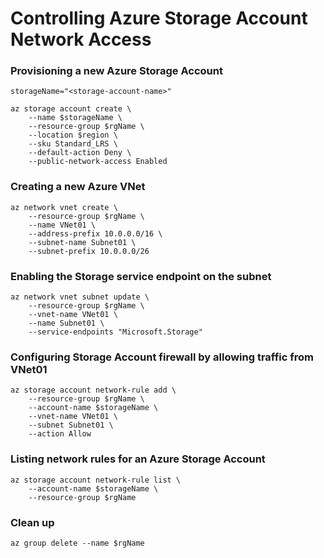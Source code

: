 # Controlling Azure Storage Account Network Access


### Provisioning a new Azure Storage Account
```
storageName="<storage-account-name>"

az storage account create \
    --name $storageName \
    --resource-group $rgName \
    --location $region \
    --sku Standard_LRS \
    --default-action Deny \
    --public-network-access Enabled
```

### Creating a new Azure VNet
```
az network vnet create \
    --resource-group $rgName \
    --name VNet01 \
    --address-prefix 10.0.0.0/16 \
    --subnet-name Subnet01 \
    --subnet-prefix 10.0.0.0/26
```

### Enabling the Storage service endpoint on the subnet
```
az network vnet subnet update \
    --resource-group $rgName \
    --vnet-name VNet01 \
    --name Subnet01 \
    --service-endpoints "Microsoft.Storage"
```

### Configuring Storage Account firewall by allowing traffic from VNet01
```
az storage account network-rule add \
    --resource-group $rgName \
    --account-name $storageName \
    --vnet-name VNet01 \
    --subnet Subnet01 \
    --action Allow
```

### Listing network rules for an Azure Storage Account
```
az storage account network-rule list \
    --account-name $storageName \
    --resource-group $rgName
```

### Clean up
```
az group delete --name $rgName
```